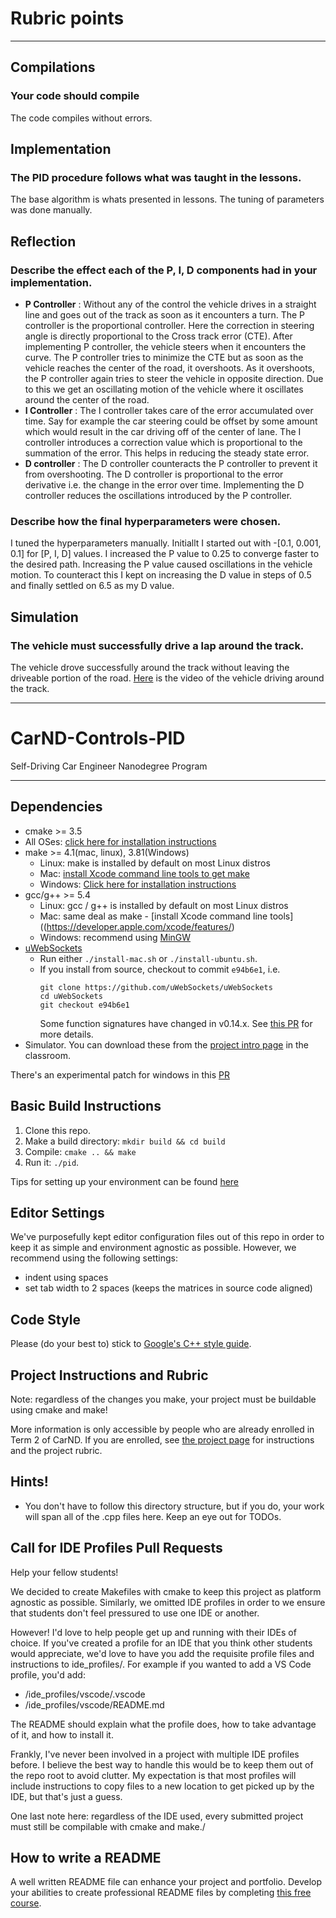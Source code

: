 # Rubric points
---
## Compilations
### Your code should compile
The code compiles without errors.

## Implementation
### The PID procedure follows what was taught in the lessons.
The base algorithm is whats presented in lessons. The tuning of parameters was done manually.

## Reflection
### Describe the effect each of the P, I, D components had in your implementation.
* **P Controller** : Without any of the control the vehicle drives in a straight line and goes out of the track as soon as it encounters a turn. The P controller is the proportional controller. Here the correction in steering angle is directly proportional to the Cross track error (CTE). After implementing P controller, the vehicle steers when it encounters the curve. The P controller tries to minimize the CTE but as soon as the vehicle reaches the center of the road, it overshoots. As it overshoots, the P controller again tries to steer the vehicle in opposite direction. Due to this we get an oscillating motion of the vehicle where it oscillates around the center of the road.
* **I Controller** : The I controller takes care of the error accumulated over time. Say for example the car steering could be offset by some amount which would result in the car driving off of the center of lane. The I controller introduces a correction value which is proportional to the summation of the error. This helps in reducing the steady state error.
* **D controller** : The D controller counteracts the P controller to prevent it from overshooting. The D controller is proportional to the error derivative i.e. the change in the error over time. Implementing the D controller reduces the oscillations introduced by the P controller.

### Describe how the final hyperparameters were chosen.
I tuned the hyperparameters manually. Initiallt I started out with -[0.1, 0.001, 0.1] for [P, I, D] values. I increased the P value to 0.25 to converge faster to the desired path. Increasing the P value caused oscillations in the vehicle motion. To counteract this I kept on increasing the D value in steps of 0.5 and finally settled on 6.5 as my D value. 

## Simulation
### The vehicle must successfully drive a lap around the track.
The vehicle drove successfully around the track without leaving the driveable portion of the road. [Here](https://github.com/nikhil-sinnarkar/CarND-PID-Control-Project-master/blob/master/nikhil%20PID%20project.mp4) is the video of the vehicle driving around the track.

---


# CarND-Controls-PID
Self-Driving Car Engineer Nanodegree Program

---

## Dependencies

* cmake >= 3.5
 * All OSes: [click here for installation instructions](https://cmake.org/install/)
* make >= 4.1(mac, linux), 3.81(Windows)
  * Linux: make is installed by default on most Linux distros
  * Mac: [install Xcode command line tools to get make](https://developer.apple.com/xcode/features/)
  * Windows: [Click here for installation instructions](http://gnuwin32.sourceforge.net/packages/make.htm)
* gcc/g++ >= 5.4
  * Linux: gcc / g++ is installed by default on most Linux distros
  * Mac: same deal as make - [install Xcode command line tools]((https://developer.apple.com/xcode/features/)
  * Windows: recommend using [MinGW](http://www.mingw.org/)
* [uWebSockets](https://github.com/uWebSockets/uWebSockets)
  * Run either `./install-mac.sh` or `./install-ubuntu.sh`.
  * If you install from source, checkout to commit `e94b6e1`, i.e.
    ```
    git clone https://github.com/uWebSockets/uWebSockets 
    cd uWebSockets
    git checkout e94b6e1
    ```
    Some function signatures have changed in v0.14.x. See [this PR](https://github.com/udacity/CarND-MPC-Project/pull/3) for more details.
* Simulator. You can download these from the [project intro page](https://github.com/udacity/self-driving-car-sim/releases) in the classroom.

There's an experimental patch for windows in this [PR](https://github.com/udacity/CarND-PID-Control-Project/pull/3)

## Basic Build Instructions

1. Clone this repo.
2. Make a build directory: `mkdir build && cd build`
3. Compile: `cmake .. && make`
4. Run it: `./pid`. 

Tips for setting up your environment can be found [here](https://classroom.udacity.com/nanodegrees/nd013/parts/40f38239-66b6-46ec-ae68-03afd8a601c8/modules/0949fca6-b379-42af-a919-ee50aa304e6a/lessons/f758c44c-5e40-4e01-93b5-1a82aa4e044f/concepts/23d376c7-0195-4276-bdf0-e02f1f3c665d)

## Editor Settings

We've purposefully kept editor configuration files out of this repo in order to
keep it as simple and environment agnostic as possible. However, we recommend
using the following settings:

* indent using spaces
* set tab width to 2 spaces (keeps the matrices in source code aligned)

## Code Style

Please (do your best to) stick to [Google's C++ style guide](https://google.github.io/styleguide/cppguide.html).

## Project Instructions and Rubric

Note: regardless of the changes you make, your project must be buildable using
cmake and make!

More information is only accessible by people who are already enrolled in Term 2
of CarND. If you are enrolled, see [the project page](https://classroom.udacity.com/nanodegrees/nd013/parts/40f38239-66b6-46ec-ae68-03afd8a601c8/modules/f1820894-8322-4bb3-81aa-b26b3c6dcbaf/lessons/e8235395-22dd-4b87-88e0-d108c5e5bbf4/concepts/6a4d8d42-6a04-4aa6-b284-1697c0fd6562)
for instructions and the project rubric.

## Hints!

* You don't have to follow this directory structure, but if you do, your work
  will span all of the .cpp files here. Keep an eye out for TODOs.

## Call for IDE Profiles Pull Requests

Help your fellow students!

We decided to create Makefiles with cmake to keep this project as platform
agnostic as possible. Similarly, we omitted IDE profiles in order to we ensure
that students don't feel pressured to use one IDE or another.

However! I'd love to help people get up and running with their IDEs of choice.
If you've created a profile for an IDE that you think other students would
appreciate, we'd love to have you add the requisite profile files and
instructions to ide_profiles/. For example if you wanted to add a VS Code
profile, you'd add:

* /ide_profiles/vscode/.vscode
* /ide_profiles/vscode/README.md

The README should explain what the profile does, how to take advantage of it,
and how to install it.

Frankly, I've never been involved in a project with multiple IDE profiles
before. I believe the best way to handle this would be to keep them out of the
repo root to avoid clutter. My expectation is that most profiles will include
instructions to copy files to a new location to get picked up by the IDE, but
that's just a guess.

One last note here: regardless of the IDE used, every submitted project must
still be compilable with cmake and make./

## How to write a README
A well written README file can enhance your project and portfolio.  Develop your abilities to create professional README files by completing [this free course](https://www.udacity.com/course/writing-readmes--ud777).

